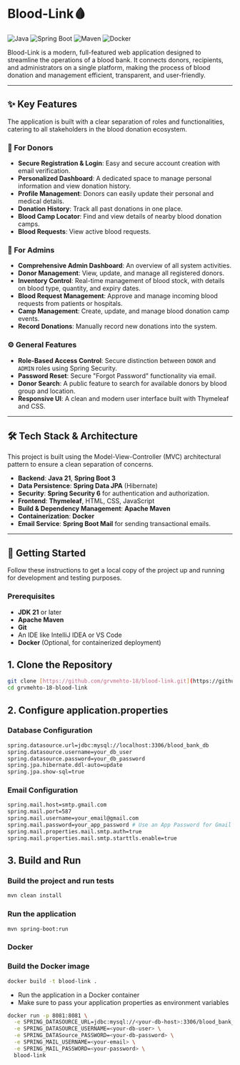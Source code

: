 # Blood-Link🩸

![Java](https://img.shields.io/badge/Java-21-blue?style=for-the-badge&logo=openjdk)
![Spring Boot](https://img.shields.io/badge/Spring_Boot-3.x-6DB33F?style=for-the-badge&logo=spring)
![Maven](https://img.shields.io/badge/Maven-4.0.0-C71A36?style=for-the-badge&logo=apache-maven)
![Docker](https://img.shields.io/badge/Docker-Build-2496ED?style=for-the-badge&logo=docker)

Blood-Link is a modern, full-featured web application designed to streamline the operations of a blood bank. It connects donors, recipients, and administrators on a single platform, making the process of blood donation and management efficient, transparent, and user-friendly.



***

## ✨ Key Features

The application is built with a clear separation of roles and functionalities, catering to all stakeholders in the blood donation ecosystem.

### 👤 For Donors
* **Secure Registration & Login**: Easy and secure account creation with email verification.
* **Personalized Dashboard**: A dedicated space to manage personal information and view donation history.
* **Profile Management**: Donors can easily update their personal and medical details.
* **Donation History**: Track all past donations in one place.
* **Blood Camp Locator**: Find and view details of nearby blood donation camps.
* **Blood Requests**: View active blood requests.

### 👑 For Admins
* **Comprehensive Admin Dashboard**: An overview of all system activities.
* **Donor Management**: View, update, and manage all registered donors.
* **Inventory Control**: Real-time management of blood stock, with details on blood type, quantity, and expiry dates.
* **Blood Request Management**: Approve and manage incoming blood requests from patients or hospitals.
* **Camp Management**: Create, update, and manage blood donation camp events.
* **Record Donations**: Manually record new donations into the system.

### ⚙️ General Features
* **Role-Based Access Control**: Secure distinction between `DONOR` and `ADMIN` roles using Spring Security.
* **Password Reset**: Secure "Forgot Password" functionality via email.
* **Donor Search**: A public feature to search for available donors by blood group and location.
* **Responsive UI**: A clean and modern user interface built with Thymeleaf and CSS.



***

## 🛠️ Tech Stack & Architecture

This project is built using the Model-View-Controller (MVC) architectural pattern to ensure a clean separation of concerns.

* **Backend**: **Java 21**, **Spring Boot 3**
* **Data Persistence**: **Spring Data JPA** (Hibernate)
* **Security**: **Spring Security 6** for authentication and authorization.
* **Frontend**: **Thymeleaf**, HTML, CSS, JavaScript
* **Build & Dependency Management**: **Apache Maven**
* **Containerization**: **Docker**
* **Email Service**: **Spring Boot Mail** for sending transactional emails.

***

## 🚀 Getting Started

Follow these instructions to get a local copy of the project up and running for development and testing purposes.

### Prerequisites

* **JDK 21** or later
* **Apache Maven**
* **Git**
* An IDE like IntelliJ IDEA or VS Code
* **Docker** (Optional, for containerized deployment)

## 1. Clone the Repository

```bash
git clone [https://github.com/grvmehto-18/blood-link.git](https://github.com/grvmehto-18/blood-link.git)
cd grvmehto-18-blood-link
```
## 2. Configure application.properties

### Database Configuration
```bash
spring.datasource.url=jdbc:mysql://localhost:3306/blood_bank_db
spring.datasource.username=your_db_user
spring.datasource.password=your_db_password
spring.jpa.hibernate.ddl-auto=update
spring.jpa.show-sql=true
```

### Email Configuration
```bash
spring.mail.host=smtp.gmail.com
spring.mail.port=587
spring.mail.username=your_email@gmail.com
spring.mail.password=your_app_password # Use an App Password for Gmail
spring.mail.properties.mail.smtp.auth=true
spring.mail.properties.mail.smtp.starttls.enable=true
```

## 3. Build and Run

### Build the project and run tests 
```bash
mvn clean install
```

### Run the application ###
```bash
mvn spring-boot:run
```

### Docker

### Build the Docker image
```bash
docker build -t blood-link .
```

* Run the application in a Docker container 
* Make sure to pass your application properties as environment variables
```bash
docker run -p 8081:8081 \
  -e SPRING_DATASOURCE_URL=jdbc:mysql://<your-db-host>:3306/blood_bank_db \
  -e SPRING_DATASOURCE_USERNAME=<your-db-user> \
  -e SPRING_DATASource_PASSWORD=<your-db-password> \
  -e SPRING_MAIL_USERNAME=<your-email> \
  -e SPRING_MAIL_PASSWORD=<your-password> \
  blood-link
```
